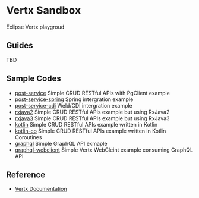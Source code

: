 # Vertx Sandbox

Eclipse Vertx playgroud

## Guides

TBD

## Sample Codes

* [post-service](https://github.com/hantsy/vertx-sandbox/tree/master/post-service) Simple CRUD RESTful APIs with PgClient example
* [post-service-spring](https://github.com/hantsy/vertx-sandbox/tree/master/post-service-spring) Spring intergration example
* [post-service-cdi](https://github.com/hantsy/vertx-sandbox/tree/master/post-service-cdi) Weld/CDI intergration example
* [rxjava2](https://github.com/hantsy/vertx-sandbox/tree/master/rxjava2) Simple CRUD RESTful APIs example but using RxJava2
* [rxjava3](https://github.com/hantsy/vertx-sandbox/tree/master/rxjava3) Simple CRUD RESTful APIs example but using RxJava3
* [kotlin](https://github.com/hantsy/vertx-sandbox/tree/master/kotlin) Simple CRUD RESTful APIs example written in Kotlin
* [kotlin-co](https://github.com/hantsy/vertx-sandbox/tree/master/kotlin-co) Simple CRUD RESTful APIs example written in Kotlin Coroutines
* [graphql](https://github.com/hantsy/vertx-sandbox/tree/master/graphql) Simple GraphQL API exmaple
* [graphql-webclient](https://github.com/hantsy/vertx-sandbox/tree/master/graphql-webclient) Simple Vertx WebCleint example consuming GraphQL API 


## Reference

* [Vertx Documentation](https://vertx.io/docs/)

